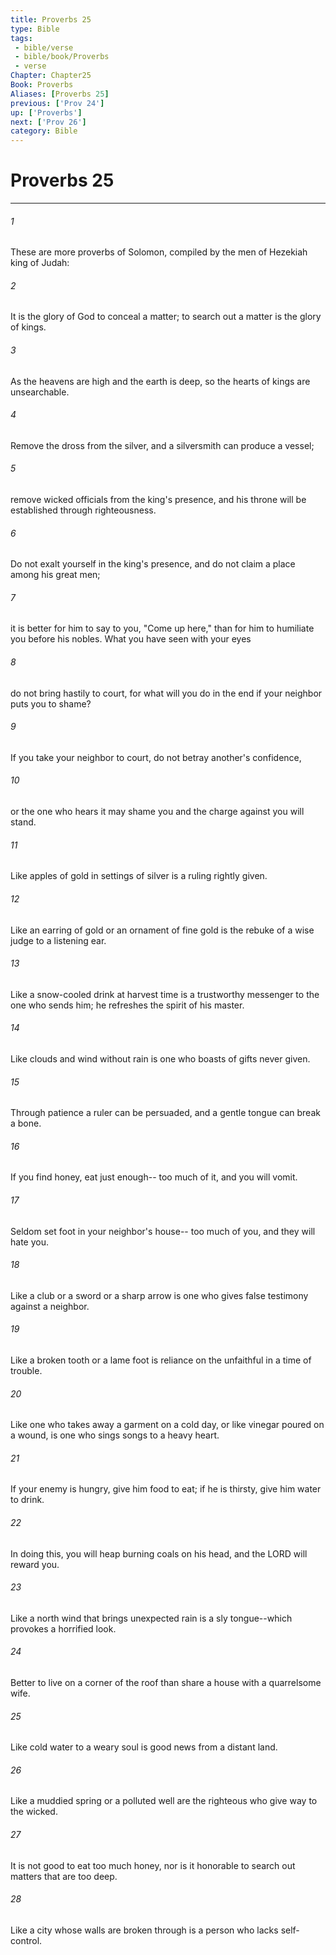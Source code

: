 ```yaml
---
title: Proverbs 25
type: Bible
tags:
 - bible/verse
 - bible/book/Proverbs
 - verse
Chapter: Chapter25
Book: Proverbs
Aliases: [Proverbs 25]
previous: ['Prov 24']
up: ['Proverbs']
next: ['Prov 26']
category: Bible
---
```

# Proverbs 25

***


###### 1 
These are more proverbs of Solomon, compiled by the men of Hezekiah king of Judah: 

###### 2 
It is the glory of God to conceal a matter; to search out a matter is the glory of kings. 

###### 3 
As the heavens are high and the earth is deep, so the hearts of kings are unsearchable. 

###### 4 
Remove the dross from the silver, and a silversmith can produce a vessel; 

###### 5 
remove wicked officials from the king's presence, and his throne will be established through righteousness. 

###### 6 
Do not exalt yourself in the king's presence, and do not claim a place among his great men; 

###### 7 
it is better for him to say to you, "Come up here," than for him to humiliate you before his nobles. What you have seen with your eyes 

###### 8 
do not bring hastily to court, for what will you do in the end if your neighbor puts you to shame? 

###### 9 
If you take your neighbor to court, do not betray another's confidence, 

###### 10 
or the one who hears it may shame you and the charge against you will stand. 

###### 11 
Like apples of gold in settings of silver is a ruling rightly given. 

###### 12 
Like an earring of gold or an ornament of fine gold is the rebuke of a wise judge to a listening ear. 

###### 13 
Like a snow-cooled drink at harvest time is a trustworthy messenger to the one who sends him; he refreshes the spirit of his master. 

###### 14 
Like clouds and wind without rain is one who boasts of gifts never given. 

###### 15 
Through patience a ruler can be persuaded, and a gentle tongue can break a bone. 

###### 16 
If you find honey, eat just enough-- too much of it, and you will vomit. 

###### 17 
Seldom set foot in your neighbor's house-- too much of you, and they will hate you. 

###### 18 
Like a club or a sword or a sharp arrow is one who gives false testimony against a neighbor. 

###### 19 
Like a broken tooth or a lame foot is reliance on the unfaithful in a time of trouble. 

###### 20 
Like one who takes away a garment on a cold day, or like vinegar poured on a wound, is one who sings songs to a heavy heart. 

###### 21 
If your enemy is hungry, give him food to eat; if he is thirsty, give him water to drink. 

###### 22 
In doing this, you will heap burning coals on his head, and the LORD will reward you. 

###### 23 
Like a north wind that brings unexpected rain is a sly tongue--which provokes a horrified look. 

###### 24 
Better to live on a corner of the roof than share a house with a quarrelsome wife. 

###### 25 
Like cold water to a weary soul is good news from a distant land. 

###### 26 
Like a muddied spring or a polluted well are the righteous who give way to the wicked. 

###### 27 
It is not good to eat too much honey, nor is it honorable to search out matters that are too deep. 

###### 28 
Like a city whose walls are broken through is a person who lacks self-control. 
